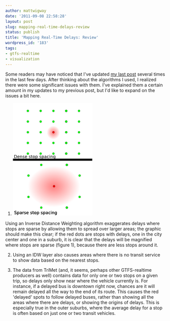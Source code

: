 ```yaml
---
author: mattwigway
date: '2011-09-08 22:58:28'
layout: post
slug: mapping-real-time-delays-review
status: publish
title: 'Mapping Real-Time Delays: Review'
wordpress_id: '183'
tags:
- gtfs-realtime
- visualization
---
```


Some readers may have noticed that I've updated [my last post](/2011/09/05/mapping-real-time-delays/) several times in the last few days. After thinking about the algorithms I used, I realized there were some significant issues with them. I've explained them a certain amount in my updates to my previous post, but I'd like to expand on the issues a bit here.

1. [![](/a/2011-09-08-mapping-real-time-delays-review/stopspacing.png)](/a/2011-09-08-mapping-real-time-delays-review/stopspacing.png)

Using an Inverse Distance Weighting algorithm exaggerates delays where stops are sparse by allowing them to spread over larger areas; the graphic should make this clear; if the red dots are stops with delays, one in the city center and one in a suburb, it is clear that the delays will be magnified where stops are sparse (figure 1), because there are less stops around it.

	
  2. Using an IDW layer also causes areas where there is no transit service to show data based on the nearest stops.

	
  3. The data from TriMet (and, it seems, perhaps other GTFS-realtime producers as well) contains data for only one or two stops on a given trip, so delays only show near where the vehicle currently is. For instance, if a delayed bus is downtown right now, chances are it will remain delayed all the way to the end of its route. This causes the red 'delayed' spots to follow delayed buses, rather than showing all the areas where there are delays, or showing the origins of delays. This is especially true in the outer suburbs, where the average delay for a stop is often based on just one or two transit vehicles.



